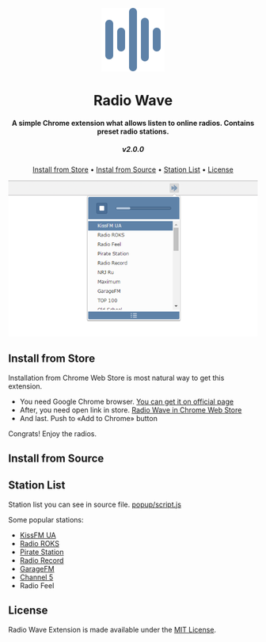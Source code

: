<p align="center">
  <img src="https://raw.githubusercontent.com/tryasko/files/master/RadioWaveExtension/2.0.0/icon-256.png" alt="Radio Wave" width="128">
</p>

<h1 align="center">
    Radio Wave
</h1>

<h4 align="center">
  A simple Chrome extension what allows listen to online radios. Contains preset radio stations.
</h4>

<h5 align="center" fontSize="12px">
  v2.0.0
</h5>

<p align="center">
  <a href="#install-from-store">Install from Store</a> •
  <a href="#install-from-source">Instal from Source</a> •
  <a href="#station-list">Station List</a> •
  <a href="#license">License</a>
</p>

<p align="center">
  <img src="https://raw.githubusercontent.com/tryasko/files/master/RadioWaveExtension/2.0.0/rw-popup.png" alt="Radio Wave Popup">
</p>

## Install from Store

Installation from Chrome Web Store is most natural way to get this extension.

* You need Google Chrome browser. [You can get it on official page](https://www.google.com/intl/en/chrome/)
* After, you need open link in store. [Radio Wave in Chrome Web Store](https://chrome.google.com/webstore/detail/radio-wave/onmajcldinagenagjgbbdmejcgihkcig)
* And last. Push to «Add to Chrome» button

Congrats! Enjoy the radios.

## Install from Source

## Station List

Station list you can see in source file. [popup/script.js](https://raw.githubusercontent.com/tryasko/RadioWaveExtension/master/popup/script.js)

Some popular stations:
* [KissFM UA](https://www.kissfm.ua/)
* [Radio ROKS](https://www.radioroks.ua/)
* [Pirate Station](http://www.radiorecord.ru/ps/)
* [Radio Record](http://www.radiorecord.ru/)
* [GarageFM](http://garagefm.ru/)
* [Channel 5](http://promodj.com/radio#channel5)
* Radio Feel

## License

Radio Wave Extension is made available under the [MIT License](https://raw.githubusercontent.com/tryasko/RadioWaveExtension/master/LICENSE).
